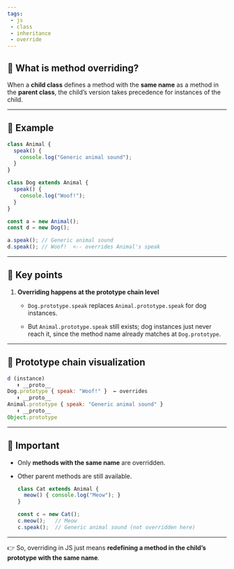 ```yaml
---
tags: 
 - js
 - class
 - inheritance
 - override
---
```


## 🔹 What is method overriding?

When a **child class** defines a method with the **same name** as a method in the **parent class**, the child’s version takes precedence for instances of the child.

---

## 🔹 Example

```js
class Animal {
  speak() {
    console.log("Generic animal sound");
  }
}

class Dog extends Animal {
  speak() {
    console.log("Woof!");
  }
}

const a = new Animal();
const d = new Dog();

a.speak(); // Generic animal sound
d.speak(); // Woof!  <-- overrides Animal's speak
```

---

## 🔹 Key points

1. **Overriding happens at the prototype chain level**
    
    - `Dog.prototype.speak` replaces `Animal.prototype.speak` for dog instances.
        
    - But `Animal.prototype.speak` still exists; dog instances just never reach it, since the method name already matches at `Dog.prototype`.
        

---

## 🔹 Prototype chain visualization

```js
d (instance)
   ⬆ __proto__
Dog.prototype { speak: "Woof!" }  ← overrides
   ⬆ __proto__
Animal.prototype { speak: "Generic animal sound" }
   ⬆ __proto__
Object.prototype
```

---

## 🔹 Important

- Only **methods with the same name** are overridden.
    
- Other parent methods are still available.
    
    ```js
    class Cat extends Animal {
      meow() { console.log("Meow"); }
    }
    
    const c = new Cat();
    c.meow();   // Meow
    c.speak();  // Generic animal sound (not overridden here)
    ```
    

---

👉 So, overriding in JS just means **redefining a method in the child’s prototype with the same name**.